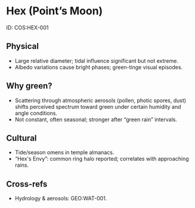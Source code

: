 # Hex (Point’s Moon)
ID: COS:HEX-001

## Physical
- Large relative diameter; tidal influence significant but not extreme.
- Albedo variations cause bright phases; green-tinge visual episodes.

## Why green?
- Scattering through atmospheric aerosols (pollen, photic spores, dust) shifts perceived spectrum toward green under certain humidity and angle conditions.
- Not constant, often seasonal; stronger after “green rain” intervals.

## Cultural
- Tide/season omens in temple almanacs.
- “Hex's Envy”: common ring halo reported; correlates with approaching rains.

## Cross-refs
- Hydrology & aerosols: GEO:WAT-001.